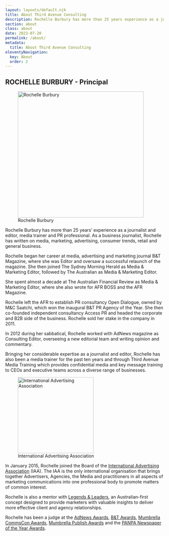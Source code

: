 ```yaml
---
layout: layouts/default.njk
title: About Third Avenue Consulting
description: Rochelle Burbury has more than 25 years experience as a journalist, editor, media trainer and PR professional.
section: about
class: about
date: 2023-07-20
permalink: /about/
metadata:
  title: About Third Avenue Consulting
eleventyNavigation:
  key: About
  order: 2
---
```








## ROCHELLE BURBURY - Principal ##

<figure class="imageright img400"><img title="Rochelle Burbury" src="/img/Rochelle-190530-square.jpg" alt="Rochelle Burbury" width="400px" height="auto">
<figcaption>Rochelle Burbury</figcaption>
</figure>

Rochelle Burbury has more than 25 years’ experience as a journalist and editor, media trainer and PR professional. As a business journalist, Rochelle has written on media, marketing, advertising, consumer trends, retail and general business.

Rochelle began her career at media, advertising and marketing journal B&T Magazine, where she was Editor and oversaw a successful relaunch of the magazine. She then joined The Sydney Morning Herald as Media & Marketing Editor, followed by The Australian as Media & Marketing Editor.

She spent almost a decade at The Australian Financial Review as Media & Marketing Editor, where she also wrote for AFR BOSS and the AFR Magazine.

Rochelle left the AFR to establish PR consultancy Open Dialogue, owned by M&C Saatchi, which won the inaugural B&T PR Agency of the Year. She then co-founded independent consultancy Access PR and headed the corporate and B2B side of the business. Rochelle sold her stake in the company in 2011.

In 2012 during her sabbatical, Rochelle worked with AdNews magazine as Consulting Editor, overseeing a new editorial team and writing opinion and commentary.

Bringing her considerable expertise as a journalist and editor, Rochelle has also been a media trainer for the past ten years and through Third Avenue Media Training which provides confidential media and key message training to CEOs and executive teams across a diverse range of businesses.

<figure class="imageright img241"><a title="International Advertising Association" href="https://www.iaaglobal.org/" target="_blank" rel="noopener"><img title="International Advertising Association" src="/img/iaa_banner.png" alt="International Advertising Association" width="241px" height="auto"></a>
<figcaption>International Advertising Association</figcaption>
</figure>

In January 2015, Rochelle joined the Board of the <a title="International Advertising Association" href="https://www.iaaglobal.org/" target="_blank" rel="noopener">International Advertising Association</a> (IAA). The IAA is the only international organisation that brings together Advertisers, Agencies, the Media and practitioners in all aspects of marketing communications into one professional body to promote matters of common interest.

Rochelle is also a mentor with <a title="Legends & Leaders" href="https://www.legendsandleaders.com.au/" target="_blank" rel="noopener">Legends & Leaders</a>, an Australian-first concept designed to provide marketers with valuable insights to deliver more effective client and agency relationships.

Rochelle has been a judge at the <a title="https://www.adnews.com.au/agency-of-the-year" href="https://www.adnews.com.au/agency-of-the-year" target="_blank" rel="noopener">AdNews Awards</a>, <a title="https://www.bandt.com.au/awards" href="https://www.bandt.com.au/awards" target="_blank" rel="noopener">B&amp;T Awards</a>, <a title="https://commscon.com.au/" href="https://commscon.com.au/" target="_blank" rel="noopener">Mumbrella CommsCon Awards</a>, <a href="https://mumbrella.com.au/publishawards" target="_blank" rel="noopener">Mumbrella Publish Awards</a> and the <a title="https://thenewspaperworks.com.au/awards/" href="https://thenewspaperworks.com.au/awards/" target="_blank" rel="noopener">PANPA Newspaper of the Year Awards</a>.
